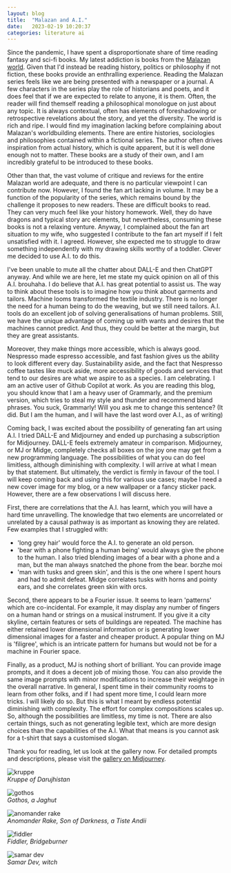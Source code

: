 ```yaml
---
layout: blog
title:  "Malazan and A.I."
date:   2023-02-19 10:20:37
categories: literature ai
---
```


Since the pandemic, I have spent a disproportionate share of time reading fantasy and sci-fi books. My latest addiction is books from the [Malazan world](https://en.wikipedia.org/wiki/Malazan_Book_of_the_Fallen). Given that I'd instead be reading history, politics or philosophy if not fiction, these books provide an enthralling experience. Reading the Malazan series feels like we are being presented with a newspaper or a journal. A few characters in the series play the role of historians and poets, and it does feel that if we are expected to relate to anyone, it is them. Often, the reader will find themself reading a philosophical monologue on just about any topic. It is always contextual, often has elements of foreshadowing or retrospective revelations about the story, and yet the diversity. The world is rich and ripe. I would find my imagination lacking before complaining about Malazan's worldbuilding elements. There are entire histories, sociologies and philosophies contained within a fictional series. The author often drives inspiration from actual history, which is quite apparent, but it is well done enough not to matter. These books are a study of their own, and I am incredibly grateful to be introduced to these books.

Other than that, the vast volume of critique and reviews for the entire Malazan world are adequate, and there is no particular viewpoint I can contribute now. However, I found the fan art lacking in volume. It may be a function of the popularity of the series, which remains bound by the challenge it proposes to new readers. These are difficult books to read. They can very much feel like your history homework. Well, they do have dragons and typical story arc elements, but nevertheless, consuming these books is not a relaxing venture. Anyway, I complained about the fan art situation to my wife, who suggested I contribute to the fan art myself if I felt unsatisfied with it. I agreed. However, she expected me to struggle to draw something independently with my drawing skills worthy of a toddler. Clever me decided to use A.I. to do this.

I've been unable to mute all the chatter about DALL-E and then ChatGPT anyway. And while we are here, let me state my quick opinion on all of this A.I. brouhaha. I do believe that A.I. has great potential to assist us. The way to think about these tools is to imagine how you think about garments and tailors. Machine looms transformed the textile industry. There is no longer the need for a human being to do the weaving, but we still need tailors. A.I. tools do an excellent job of solving generalisations of human problems. Still, we have the unique advantage of coming up with wants and desires that the machines cannot predict. And thus, they could be better at the margin, but they are great assistants.

Moreover, they make things more accessible, which is always good. Nespresso made espresso accessible, and fast fashion gives us the ability to look different every day. Sustainability aside, and the fact that Nespresso coffee tastes like muck aside, more accessibility of goods and services that tend to our desires are what we aspire to as a species. I am celebrating. I am an active user of Github Copilot at work. As you are reading this blog, you should know that I am a heavy user of Grammarly, and the premium version, which tries to steal my style and thunder and recommend bland phrases. You suck, Grammarly! Will you ask me to change this sentence? (It did. But I am the human, and I will have the last word over A.I., as of writing)

Coming back, I was excited about the possibility of generating fan art using A.I. I tried DALL-E and Midjourney and ended up purchasing a subscription for Midjourney. DALL-E feels extremely amateur in comparison. Midjourney, or MJ or Midge, completely checks all boxes on the joy one may get from a new programming language. The possibilities of what you can do feel limitless, although diminishing with complexity. I will arrive at what I mean by that statement. But ultimately, the verdict is firmly in favour of the tool. I will keep coming back and using this for various use cases; maybe I need a new cover image for my blog, or a new wallpaper or a fancy sticker pack. However, there are a few observations I will discuss here.

First, there are correlations that the A.I. has learnt, which you will have a hard time unravelling. The knowledge that two elements are uncorrelated or unrelated by a causal pathway is as important as knowing they are related. Few examples that I struggled with:
- 'long grey hair' would force the A.I. to generate an old person.
- 'bear with a phone fighting a human being' would always give the phone to the human. I also tried blending images of a bear with a phone and a man, but the man always snatched the phone from the bear. borzhe moi
- 'man with tusks and green skin', and this is the one where I spent hours and had to admit defeat. Midge correlates tusks with horns and pointy ears, and she correlates green skin with orcs.

Second, there appears to be a Fourier issue. It seems to learn 'patterns' which are co-incidental. For example, it may display any number of fingers on a human hand or strings on a musical instrument. If you give it a city skyline, certain features or sets of buildings are repeated. The machine has either retained lower dimensional information or is generating lower dimensional images for a faster and cheaper product. A popular thing on MJ is 'filigree', which is an intricate pattern for humans but would not be for a machine in Fourier space.

Finally, as a product, MJ is nothing short of brilliant. You can provide image prompts, and it does a decent job of mixing those. You can also provide the same image prompts with minor modifications to increase their weightage in the overall narrative. In general, I spent time in their community rooms to learn from other folks, and if I had spent more time, I could learn more tricks. I will likely do so. But this is what I meant by endless potential diminishing with complexity. The effort for complex compositions scales up. So, although the possibilities are limitless, my time is not. There are also certain things, such as not generating legible text, which are more design choices than the capabilities of the A.I. What that means is you cannot ask for a t-shirt that says a customised slogan.

Thank you for reading, let us look at the gallery now. For detailed prompts and descriptions, please visit the [gallery on Midjourney](https://www.midjourney.com/app/collections/Uwz1u6stRNSYYZeGeNBKxA/).

<img src = "https://cdn.midjourney.com/db78a211-7ea5-49a8-9e58-bbc79efc9423/grid_0.png" alt="kruppe"><br />
*Kruppe of Darujhistan*

<img src = "https://cdn.midjourney.com/de6dbf09-d93c-49cb-9b8b-b5ffd824f37b/grid_0.png" alt="gothos"><br />
*Gothos, a Jaghut*

<img src = "https://cdn.midjourney.com/ff653f88-96ef-41cb-9cc0-8accd3406d6e/grid_0.png" alt="anomander rake"><br />
*Anomander Rake, Son of Darkness, a Tiste Andii*

<img src = "https://cdn.midjourney.com/e3c8161f-1d29-406f-a540-5141b2e27161/grid_0.png" alt="fiddler"><br />
*Fiddler, Bridgeburner*

<img src = "https://cdn.midjourney.com/eef584cd-8717-45f0-a49f-5e27d321957d/grid_0.png" alt="samar dev"><br />
*Samar Dev, witch*

